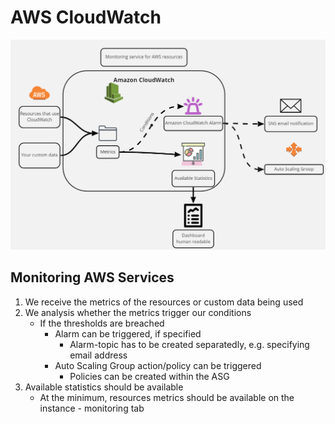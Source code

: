 # AWS CloudWatch

![CloudWatch](images/Amazon_CloudWatch.png)

## Monitoring AWS Services
1. We receive the metrics of the resources or custom data being used
2. We analysis whether the metrics trigger our conditions
    - If the thresholds are breached
        - Alarm can be triggered, if specified
            - Alarm-topic has to be created separatedly, e.g. specifying email address
        - Auto Scaling Group action/policy can be triggered
            - Policies can be created within the ASG
3. Available statistics should be available
    - At the minimum, resources metrics should be available on the instance - monitoring tab
<br><br>

